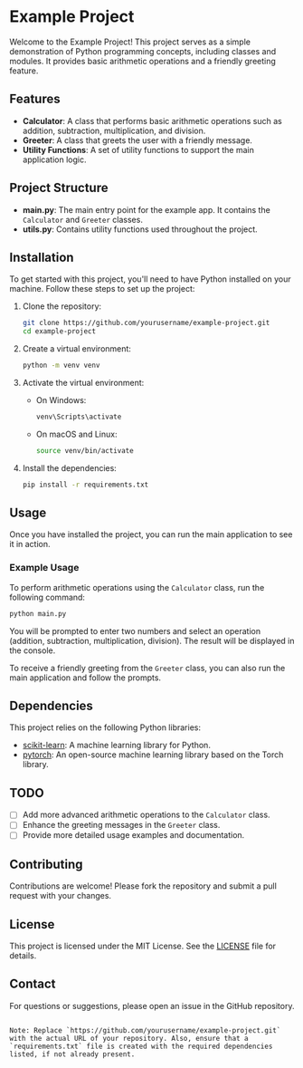 
# Example Project

Welcome to the Example Project! This project serves as a simple demonstration of Python programming concepts, including classes and modules. It provides basic arithmetic operations and a friendly greeting feature.

## Features

- **Calculator**: A class that performs basic arithmetic operations such as addition, subtraction, multiplication, and division.
- **Greeter**: A class that greets the user with a friendly message.
- **Utility Functions**: A set of utility functions to support the main application logic.

## Project Structure

- **main.py**: The main entry point for the example app. It contains the `Calculator` and `Greeter` classes.
- **utils.py**: Contains utility functions used throughout the project.

## Installation

To get started with this project, you'll need to have Python installed on your machine. Follow these steps to set up the project:

1. Clone the repository:
   ```bash
   git clone https://github.com/yourusername/example-project.git
   cd example-project
   ```

2. Create a virtual environment:
   ```bash
   python -m venv venv
   ```

3. Activate the virtual environment:

   - On Windows:
     ```bash
     venv\Scripts\activate
     ```

   - On macOS and Linux:
     ```bash
     source venv/bin/activate
     ```

4. Install the dependencies:
   ```bash
   pip install -r requirements.txt
   ```

## Usage

Once you have installed the project, you can run the main application to see it in action.

### Example Usage

To perform arithmetic operations using the `Calculator` class, run the following command:

```bash
python main.py
```

You will be prompted to enter two numbers and select an operation (addition, subtraction, multiplication, division). The result will be displayed in the console.

To receive a friendly greeting from the `Greeter` class, you can also run the main application and follow the prompts.

## Dependencies

This project relies on the following Python libraries:

- [scikit-learn](https://scikit-learn.org/stable/): A machine learning library for Python.
- [pytorch](https://pytorch.org/): An open-source machine learning library based on the Torch library.

## TODO

- [ ] Add more advanced arithmetic operations to the `Calculator` class.
- [ ] Enhance the greeting messages in the `Greeter` class.
- [ ] Provide more detailed usage examples and documentation.

## Contributing

Contributions are welcome! Please fork the repository and submit a pull request with your changes.

## License

This project is licensed under the MIT License. See the [LICENSE](LICENSE) file for details.

## Contact

For questions or suggestions, please open an issue in the GitHub repository.

```

Note: Replace `https://github.com/yourusername/example-project.git` with the actual URL of your repository. Also, ensure that a `requirements.txt` file is created with the required dependencies listed, if not already present.